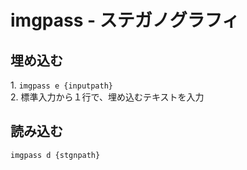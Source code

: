 # imgpass - ステガノグラフィ

## 埋め込む

1\. `imgpass e {inputpath}`\
2\. 標準入力から１行で、埋め込むテキストを入力

## 読み込む

`imgpass d {stgnpath}`
